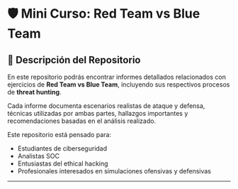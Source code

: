# 🛡️ Mini Curso: Red Team vs Blue Team

## 📘 Descripción del Repositorio

En este repositorio podrás encontrar informes detallados relacionados con ejercicios de **Red Team vs Blue Team**, incluyendo sus respectivos procesos de **threat hunting**.

Cada informe documenta escenarios realistas de ataque y defensa, técnicas utilizadas por ambas partes, hallazgos importantes y recomendaciones basadas en el análisis realizado.

Este repositorio está pensado para:

- Estudiantes de ciberseguridad
- Analistas SOC
- Entusiastas del ethical hacking
- Profesionales interesados en simulaciones ofensivas y defensivas

---

> 


